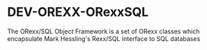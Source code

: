 DEV-OREXX-ORexxSQL
==================

The ORexx/SQL Object Framework is a set of ORexx classes which encapsulate  Mark Hessling's Rexx/SQL interface to SQL databases
